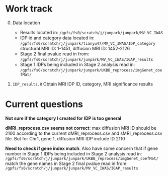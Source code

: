 # Work track
0. Data location
   * Results located in: `/gpfs/fs0/scratch/j/junpark/junpark/MV_VC_IWAS`
   * IDP id and category data located in: `/gpfs/fs0/scratch/j/junpark/tianyu47/MV_VC_IWAS/IDP_category`
     structural MRI ID: 1-1451, diffusion MRI ID: 1452-2126
   * Stage 2 final pvalue read in from: `/gpfs/fs0/scratch/j/junpark/junpark/MV_VC_IWAS/IGAP_results`
   * Stage 1 IDPs being included in Stage 2 analysis read in: `/gpfs/fs0/scratch/j/junpark/junpark/UKBB_reprocess/imgGenet_coefMat/`

1. `IDP_results.R`
   Obtain MRI IDP ID, category, MRI significance results


# Current questions
  **Not sure if the category I created for IDP is too general**
  
  **dMRI_reprocess.csv seems not correct**: max diffusion MRI ID should be 2100 according to the current dMRI_reprocess.csv and sMRI_reprocess.csv file. But for Chr1, gene 1, diffusion MRI IDP include ID 2110

   **Need to check if gene index match**: Also have some concern that if gene number in Stage 1 IDPs being included in Stage 2 analysis read in: `/gpfs/fs0/scratch/j/junpark/junpark/UKBB_reprocess/imgGenet_coefMat/` match the gene names in Stage 2 final pvalue read in from: `/gpfs/fs0/scratch/j/junpark/junpark/MV_VC_IWAS/IGAP_results`
